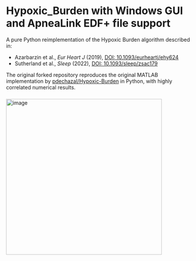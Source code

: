 # Hypoxic_Burden with Windows GUI and ApneaLink EDF+ file support

A pure Python reimplementation of the Hypoxic Burden algorithm described in:

- Azarbarzin et al., *Eur Heart J* (2019), [DOI: 10.1093/eurheartj/ehy624](https://doi.org/10.1093/eurheartj/ehy624)
- Sutherland et al., *Sleep* (2022), [DOI: 10.1093/sleep/zsac179](https://doi.org/10.1093/sleep/zsac179)

The original forked repository reproduces the original MATLAB implementation by [pdechazal/Hypoxic-Burden](https://github.com/pdechazal/Hypoxic-Burden) in Python, with highly correlated numerical results.

###

<img width="424" height="424" alt="image" src="https://github.com/user-attachments/assets/2e1ad758-8689-490d-a431-a98ccea81d73" />


